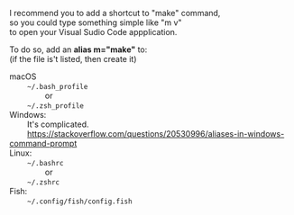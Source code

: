 I recommend you to add a shortcut to "make" command,  
so you could type something simple like "m v"  
to open your Visual Sudio Code appplication.  

To do so, add an **alias m="make"** to:  
(if the file is't listed, then create it)  

macOS  
        <code>~/.bash_profile</code>  
                or  
        <code>~/.zsh_profile</code>  
Windows:  
        It's complicated.  
        https://stackoverflow.com/questions/20530996/aliases-in-windows-command-prompt  
Linux:  
        <code>~/.bashrc</code>  
                or  
        <code>~/.zshrc</code>  
Fish:  
        <code>~/.config/fish/config.fish</code>  
